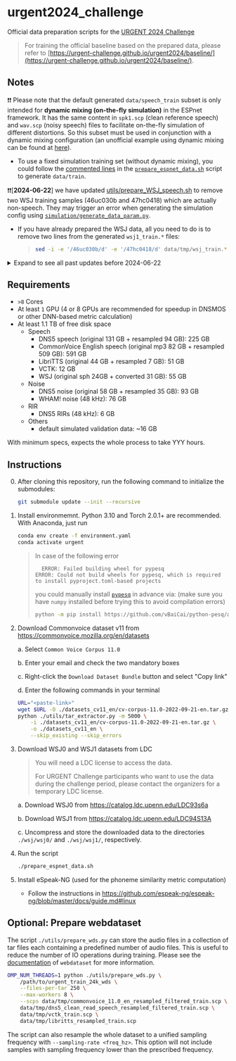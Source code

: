 # urgent2024_challenge
Official data preparation scripts for the [URGENT 2024 Challenge](https://urgent-challenge.github.io/urgent2024/)
> For training the official baseline based on the prepared data, please refer to [https://urgent-challenge.github.io/urgent2024/baseline/](https://urgent-challenge.github.io/urgent2024/baseline/).

## Notes

❗️❗️ Please note that the default generated `data/speech_train` subset is only intended for **dynamic mixing (on-the-fly simulation)** in the ESPnet framework. It has the same content in `spk1.scp` (clean reference speech) and `wav.scp` (noisy speech) files to facilitate on-the-fly simulation of different distortions. So this subset must be used in conjunction with a dynamic mixing configuration (an unofficial example using dynamic mixing can be found at [here](https://github.com/Emrys365/espnet/blob/urgent2024/egs2/urgent24/enh1/conf/tuning/train_enh_bsrnn_large_noncausal_dynamic_mixing.yaml#L34-L64)).
* To use a fixed simulation training set (without dynamic mixing), you could follow the [commented lines](https://github.com/urgent-challenge/urgent2024_challenge/blob/main/prepare_espnet_data.sh#L188-L210) in the [`prepare_espnet_data.sh`](https://github.com/urgent-challenge/urgent2024_challenge/blob/main/prepare_espnet_data.sh) script to generate `data/train`.

❗️❗️[**2024-06-22**] we have updated [utils/prepare_WSJ_speech.sh](https://github.com/urgent-challenge/urgent2024_challenge/tree/main/utils/prepare_WSJ_speech.sh) to remove two WSJ training samples (46uc030b and 47hc0418) which are actually non-speech. They may trigger an error when generating the simulation config using [`simulation/generate_data_param.py`](https://github.com/urgent-challenge/urgent2024_challenge/blob/main/simulation/generate_data_param.py).
* If you have already prepared the WSJ data, all you need to do is to remove two lines from the generated `wsj1_train.*` files:
    > ```bash
    > sed -i -e '/46uc030b/d' -e '/47hc0418/d' data/tmp/wsj_train.*
    > ```

<details><summary>Expand to see all past updates before 2024-06-22</summary><div>

❗️❗️[**2024-06-18**] we have updated [conf/simulation_train.yaml](https://github.com/urgent-challenge/urgent2024_challenge/tree/main/conf/simulation_train.yaml) and [conf/simulation_validation.yaml](https://github.com/urgent-challenge/urgent2024_challenge/tree/main/conf/simulation_validation.yaml) to include the WSJ data for simulation. This is to encourage participants who have the WSJ data license to use the data for generating the training and validation data. If you do not have the WSJ data license, you can ignore this update.

❕❕[**2024-06-18**] we have updated two evaluation-related scripts in `evaluation_metrics/` folder: [`calculate_intrusive_se_metrics.py`](https://github.com/urgent-challenge/urgent2024_challenge/blob/main/evaluation_metrics/calculate_intrusive_se_metrics.py) (for handling infinite SDR values) and [`calculate_wer.py`](https://github.com/urgent-challenge/urgent2024_challenge/blob/main/evaluation_metrics/calculate_wer.py) (for compatibility with the latest [Speech2Text interface](https://github.com/espnet/espnet/blob/master/espnet2/bin/s2t_inference.py) in ESPnet). This will not impact the data preparation part, but you will need to update the codebase when evaluating the model performance.

❗️❗️[**2024-06-14**] we have fixed a bug related to the resampling scripts ([#8](https://github.com/urgent-challenge/urgent2024_challenge/pull/9)). If you have already prepared the DNS5 speech dataset using [`utils/prepare_DNS5_librivox_speech.sh`](https://github.com/urgent-challenge/urgent2024_challenge/blob/main/utils/prepare_DNS5_librivox_speech.sh) or [`prepare_espnet_data.sh`](https://github.com/urgent-challenge/urgent2024_challenge/blob/main/prepare_espnet_data.sh), you will need to update the codebase and regenerate the DNS5 speech data using the latest codebase.
* Before rerunning, some intermediate files need to be removed:
    > ```bash
    > rm tmp/dns5_clean_read_speech*
    > rm -r dns5_fullband/Track1_Headset/resampled/
    > rm -r data/tmp/dns5_librivox_train
    > ```

❗️❗️[**2024-06-14**] we have fixed a bug related to the simulation scripts ([#7](https://github.com/urgent-challenge/urgent2024_challenge/pull/7)). If you have already simulated the dataset using [`simulation/simulate_data_from_param.py`](https://github.com/urgent-challenge/urgent2024_challenge/blob/main/simulation/simulate_data_from_param.py) or [`prepare_espnet_data.sh`](https://github.com/urgent-challenge/urgent2024_challenge/blob/main/prepare_espnet_data.sh), you will need to regenerate the audios using the latest codebase. (No need to rerun [`simulation/generate_data_param.py`](https://github.com/urgent-challenge/urgent2024_challenge/blob/main/simulation/generate_data_param.py) if you have already done so.)

</div></details>

## Requirements

- `>8` Cores
- At least `1` GPU (4 or 8 GPUs are recommended for speedup in DNSMOS or other DNN-based metric calculation)
- At least 1.1 TB of free disk space
  - Speech
    - DNS5 speech (original 131 GB + resampled 94 GB): 225 GB
    - CommonVoice English speech (original mp3 82 GB + resampled 509 GB): 591 GB
    - LibriTTS (original 44 GB + resampled 7 GB): 51 GB
    - VCTK: 12 GB
    - WSJ (original sph 24GB + converted 31 GB): 55 GB
  - Noise
    - DNS5 noise (original 58 GB + resampled 35 GB): 93 GB
    - WHAM! noise (48 kHz): 76 GB
  - RIR
    - DNS5 RIRs (48 kHz): 6 GB
  - Others
    - default simulated validation data: ~16 GB

With minimum specs, expects the whole process to take YYY hours.

## Instructions

0. After cloning this repository, run the following command to initialize the submodules:
    ```bash
    git submodule update --init --recursive
    ```

1. Install environmemnt. Python 3.10 and Torch 2.0.1+ are recommended.
   With Anaconda, just run

    ```bash
    conda env create -f environment.yaml
    conda activate urgent
    ```

    > In case of the following error
    > ```
    >   ERROR: Failed building wheel for pypesq
    > ERROR: Could not build wheels for pypesq, which is required to install pyproject.toml-based projects
    > ```
    > you could manually install [`pypesq`](https://github.com/vBaiCai/python-pesq) in advance via: 
    > (make sure you have `numpy` installed before trying this to avoid compilation errors)
    > ```bash
    > python -m pip install https://github.com/vBaiCai/python-pesq/archive/master.zip
    > ```

2. Download Commonvoice dataset v11 from https://commonvoice.mozilla.org/en/datasets

    a. Select `Common Voice Corpus 11.0`

    b. Enter your email and check the two mandatory boxes

    c. Right-click the `Download Dataset Bundle` button and select "Copy link"

    d. Enter the following commands in your terminal

    ```bash
    URL="<paste-link>"
    wget $URL -O ./datasets_cv11_en/cv-corpus-11.0-2022-09-21-en.tar.gz
    python ./utils/tar_extractor.py -m 5000 \
        -i ./datasets_cv11_en/cv-corpus-11.0-2022-09-21-en.tar.gz \
        -o ./datasets_cv11_en \
        --skip_existing --skip_errors
    ``` 

3. Download WSJ0 and WSJ1 datasets from LDC
    > You will need a LDC license to access the data.
    >
    > For URGENT Challenge participants who want to use the data during the challenge period, please contact the organizers for a temporary LDC license.

    a. Download WSJ0 from https://catalog.ldc.upenn.edu/LDC93s6a

    b. Download WSJ1 from https://catalog.ldc.upenn.edu/LDC94S13A

    c. Uncompress and store the downloaded data to the directories `./wsj/wsj0/` and `./wsj/wsj1/`, respectively.

4. Run the script

    ```bash
    ./prepare_espnet_data.sh
    ```

5. Install eSpeak-NG (used for the phoneme similarity metric computation)
   - Follow the instructions in https://github.com/espeak-ng/espeak-ng/blob/master/docs/guide.md#linux

## Optional: Prepare webdataset

The script `./utils/prepare_wds.py` can store the audio files in a collection
of tar files each containing a predefined number of audio files. This is useful
to reduce the number of IO operations during training. Please see the
[documentation](https://github.com/webdataset/webdataset) of `webdataset` for
more information.

```bash
OMP_NUM_THREADS=1 python ./utils/prepare_wds.py \
    /path/to/urgent_train_24k_wds \
    --files-per-tar 250 \
    --max-workers 8 \
    --scps data/tmp/commonvoice_11.0_en_resampled_filtered_train.scp \
    data/tmp/dns5_clean_read_speech_resampled_filtered_train.scp \
    data/tmp/vctk_train.scp \
    data/tmp/libritts_resampled_train.scp
```
The script can also resample the whole dataset to a unified sampling frequency
with `--sampling-rate <freq_hz>`. This option will not include samples with
sampling frequency lower than the prescribed frequency.
